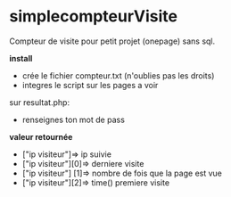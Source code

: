 # simplecompteurVisite

Compteur de visite pour petit projet (onepage) sans sql.

**install**
 - crée le fichier compteur.txt (n'oublies pas les droits)
 - integres le script sur les pages a voir
 
 sur resultat.php:
 - renseignes ton mot de pass
 
 **valeur retournée**
 
 - ["ip visiteur"]=> ip suivie
 - ["ip visiteur"][0]=> derniere visite
 - ["ip visiteur"]  [1]=> nombre de fois que la page est vue
 - ["ip visiteur"][2]=> time() premiere visite
 
  
